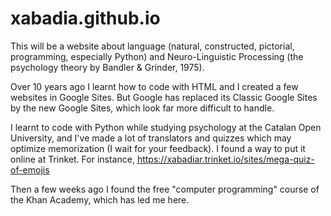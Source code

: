 # xabadia.github.io
This will be a website about language (natural, constructed, pictorial, programming, especially Python) and Neuro-Linguistic Processing (the psychology theory by Bandler & Grinder, 1975).

Over 10 years ago I learnt how to code with HTML and I created a few websites in Google Sites. But Google has replaced its Classic Google Sites by the new Google Sites, which look far more difficult to handle.

I learnt to code with Python while studying psychology at the Catalan Open University, and I've made a lot of translators and quizzes which may optimize memorization (I wait for your feedback). I found a way to put it online at Trinket. For instance, https://xabadiar.trinket.io/sites/mega-quiz-of-emojis

Then a few weeks ago I found the free "computer programming" course of the Khan Academy, which has led me here.
